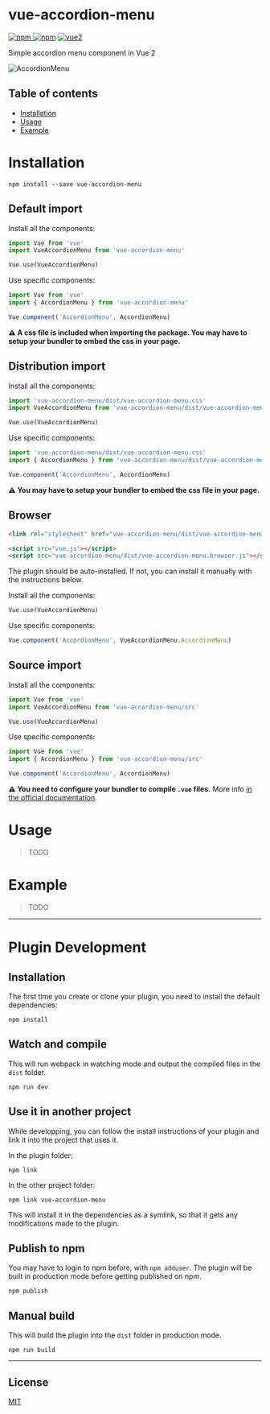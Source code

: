 # vue-accordion-menu

[![npm](https://img.shields.io/npm/v/vue-accordion-menu.svg) ![npm](https://img.shields.io/npm/dm/vue-accordion-menu.svg)](https://www.npmjs.com/package/vue-accordion-menu)
[![vue2](https://img.shields.io/badge/vue-2.x-brightgreen.svg)](https://vuejs.org/)

Simple accordion menu component in Vue 2

![AccordionMenu](https://i.imgur.com/Cefw7Nd.gif)

<p align="center">
 <img alt="AccordionMenu" style="display: none; margin: 0 auto;" src="https://i.imgur.com/Cefw7Nd.gif">
</p>

## Table of contents

- [Installation](#installation)
- [Usage](#usage)
- [Example](#example)

# Installation

```
npm install --save vue-accordion-menu
```

## Default import

Install all the components:

```javascript
import Vue from 'vue'
import VueAccordionMenu from 'vue-accordion-menu'

Vue.use(VueAccordionMenu)
```

Use specific components:

```javascript
import Vue from 'vue'
import { AccordionMenu } from 'vue-accordion-menu'

Vue.component('AccordionMenu', AccordionMenu)
```

**⚠️ A css file is included when importing the package. You may have to setup your bundler to embed the css in your page.**

## Distribution import

Install all the components:

```javascript
import 'vue-accordion-menu/dist/vue-accordion-menu.css'
import VueAccordionMenu from 'vue-accordion-menu/dist/vue-accordion-menu.common'

Vue.use(VueAccordionMenu)
```

Use specific components:

```javascript
import 'vue-accordion-menu/dist/vue-accordion-menu.css'
import { AccordionMenu } from 'vue-accordion-menu/dist/vue-accordion-menu.common'

Vue.component('AccordionMenu', AccordionMenu)
```

**⚠️ You may have to setup your bundler to embed the css file in your page.**

## Browser

```html
<link rel="stylesheet" href="vue-accordion-menu/dist/vue-accordion-menu.css"/>

<script src="vue.js"></script>
<script src="vue-accordion-menu/dist/vue-accordion-menu.browser.js"></script>
```

The plugin should be auto-installed. If not, you can install it manually with the instructions below.

Install all the components:

```javascript
Vue.use(VueAccordionMenu)
```

Use specific components:

```javascript
Vue.component('AccordionMenu', VueAccordionMenu.AccordionMenu)
```

## Source import

Install all the components:

```javascript
import Vue from 'vue'
import VueAccordionMenu from 'vue-accordion-menu/src'

Vue.use(VueAccordionMenu)
```

Use specific components:

```javascript
import Vue from 'vue'
import { AccordionMenu } from 'vue-accordion-menu/src'

Vue.component('AccordionMenu', AccordionMenu)
```

**⚠️ You need to configure your bundler to compile `.vue` files.** More info [in the official documentation](https://vuejs.org/v2/guide/single-file-components.html).

# Usage

> TODO

# Example

> TODO

---

# Plugin Development

## Installation

The first time you create or clone your plugin, you need to install the default dependencies:

```
npm install
```

## Watch and compile

This will run webpack in watching mode and output the compiled files in the `dist` folder.

```
npm run dev
```

## Use it in another project

While developping, you can follow the install instructions of your plugin and link it into the project that uses it.

In the plugin folder:

```
npm link
```

In the other project folder:

```
npm link vue-accordion-menu
```

This will install it in the dependencies as a symlink, so that it gets any modifications made to the plugin.

## Publish to npm

You may have to login to npm before, with `npm adduser`. The plugin will be built in production mode before getting published on npm.

```
npm publish
```

## Manual build

This will build the plugin into the `dist` folder in production mode.

```
npm run build
```

---

## License

[MIT](http://opensource.org/licenses/MIT)
